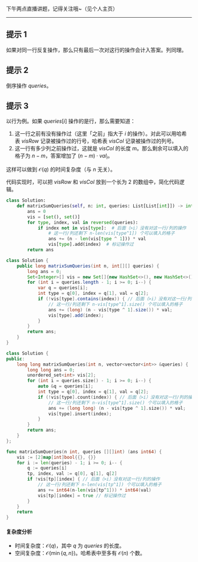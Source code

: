 下午两点直播讲题，记得关注哦~（见个人主页）

---

## 提示 1

如果对同一行反复操作，那么只有最后一次对这行的操作会计入答案。列同理。

## 提示 2

倒序操作 $\textit{queries}$。

## 提示 3

以行为例。如果 $\textit{queries}[i]$ 操作的是行，那么需要知道：

1. 这一行之前有没有操作过（这里「之前」指大于 $i$ 的操作）。对此可以用哈希表 $\textit{visRow}$ 记录被操作过的行号，哈希表 $\textit{visCol}$ 记录被操作过的列号。
2. 这一行有多少列之前操作过，这就是 $\textit{visCol}$ 的长度 $m$。那么剩余可以填入的格子为 $n-m$，答案增加了 $(n-m)\cdot \textit{val}_i$。

这样可以做到 $\mathcal{O}(q)$ 的时间复杂度（与 $n$ 无关）。

代码实现时，可以把 $\textit{visRow}$ 和 $\textit{visCol}$ 放到一个长为 $2$ 的数组中，简化代码逻辑。

```py [sol-Python3]
class Solution:
    def matrixSumQueries(self, n: int, queries: List[List[int]]) -> int:
        ans = 0
        vis = [set(), set()]
        for type, index, val in reversed(queries):
            if index not in vis[type]:  # 后面（>i）没有对这一行/列的操作
                # 这一行/列还剩下 n-len(vis[type^1]) 个可以填入的格子
                ans += (n - len(vis[type ^ 1])) * val
                vis[type].add(index)  # 标记操作过
        return ans
```

```java [sol-Java]
class Solution {
    public long matrixSumQueries(int n, int[][] queries) {
        long ans = 0;
        Set<Integer>[] vis = new Set[]{new HashSet<>(), new HashSet<>()};
        for (int i = queries.length - 1; i >= 0; i--) {
            var q = queries[i];
            int type = q[0], index = q[1], val = q[2];
            if (!vis[type].contains(index)) { // 后面（>i）没有对这一行/列的操作
                // 这一行/列还剩下 n-vis[type^1].size() 个可以填入的格子
                ans += (long) (n - vis[type ^ 1].size()) * val;
                vis[type].add(index);
            }
        }
        return ans;
    }
}
```

```cpp [sol-C++]
class Solution {
public:
    long long matrixSumQueries(int n, vector<vector<int>> &queries) {
        long long ans = 0;
        unordered_set<int> vis[2];
        for (int i = queries.size() - 1; i >= 0; i--) {
            auto &q = queries[i];
            int type = q[0], index = q[1], val = q[2];
            if (!vis[type].count(index)) { // 后面（>i）没有对这一行/列的操作
                // 这一行/列还剩下 n-vis[type^1].size() 个可以填入的格子
                ans += (long long) (n - vis[type ^ 1].size()) * val;
                vis[type].insert(index);
            }
        }
        return ans;
    }
};
```

```go [sol-Go]
func matrixSumQueries(n int, queries [][]int) (ans int64) {
	vis := [2]map[int]bool{{}, {}}
	for i := len(queries) - 1; i >= 0; i-- {
		q := queries[i]
		tp, index, val := q[0], q[1], q[2]
		if !vis[tp][index] { // 后面（>i）没有对这一行/列的操作
			// 这一行/列还剩下 n-len(vis[tp^1]) 个可以填入的格子
			ans += int64(n-len(vis[tp^1])) * int64(val)
			vis[tp][index] = true // 标记操作过
		}
	}
	return
}
```

#### 复杂度分析

- 时间复杂度：$\mathcal{O}(q)$，其中 $q$ 为 $\textit{queries}$ 的长度。
- 空间复杂度：$\mathcal{O}(\min\{q,n\})$。哈希表中至多有 $\mathcal{O}(n)$ 个数。
